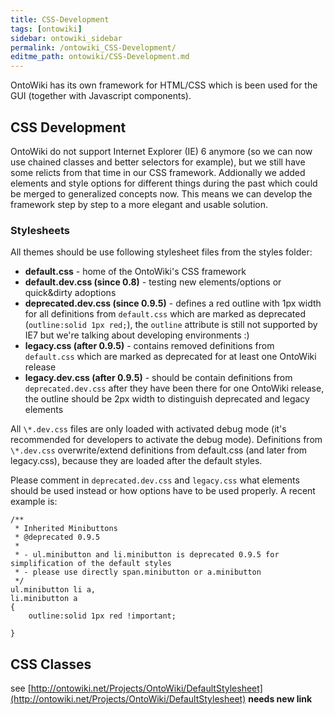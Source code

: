 ```yaml
---
title: CSS-Development
tags: [ontowiki]
sidebar: ontowiki_sidebar
permalink: /ontowiki_CSS-Development/
editme_path: ontowiki/CSS-Development.md
---
```

OntoWiki has its own framework for HTML/CSS which is been used for the GUI (together with Javascript components).

## CSS Development

OntoWiki do not support Internet Explorer (IE) 6 anymore (so we can now use chained classes and better selectors for example), but we still have some relicts from that time in our CSS framework. Addionally we added elements and style options for different things during the past which could be merged to generalized concepts now. This means we can develop the framework step by step to a more elegant and usable solution.

### Stylesheets

All themes should be use following stylesheet files from the styles folder:

- **default.css** - home of the OntoWiki's CSS framework
- **default.dev.css (since 0.8)** - testing new elements/options or quick&dirty adoptions
- **deprecated.dev.css (since 0.9.5)** - defines a red outline with 1px width for all definitions from `default.css` which are marked as deprecated (`outline:solid 1px red;`), the `outline` attribute is still not supported by IE7 but we're talking about developing environments :)
- **legacy.css (after 0.9.5)** - contains removed definitions from `default.css` which are marked as deprecated for at least one OntoWiki release
- **legacy.dev.css (after 0.9.5)** - should be contain definitions from `deprecated.dev.css` after they have been there for one OntoWiki release, the outline should be 2px width to distinguish deprecated and legacy elements

All `\*.dev.css` files are only loaded with activated debug mode (it's recommended for developers to activate the debug mode). Definitions from `\*.dev.css` overwrite/extend definitions from default.css (and later from legacy.css), because they are loaded after the default styles.

Please comment in `deprecated.dev.css` and `legacy.css` what elements should be used instead or how options have to be used properly. A recent example is:

```
/**
 * Inherited Minibuttons
 * @deprecated 0.9.5
 *
 * - ul.minibutton and li.minibutton is deprecated 0.9.5 for simplification of the default styles
 * - please use directly span.minibutton or a.minibutton
 */
ul.minibutton li a,
li.minibutton a
{
    outline:solid 1px red !important;

}
```

## CSS Classes

see [http://ontowiki.net/Projects/OntoWiki/DefaultStylesheet](http://ontowiki.net/Projects/OntoWiki/DefaultStylesheet) **needs new link**
